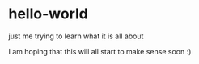 # hello-world
just me trying to learn what it is all about

I am hoping that this will all start to make sense soon :)
